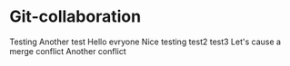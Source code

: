 # Git-collaboration
Testing 
Another test
Hello evryone
Nice testing
test2
test3
Let's cause a merge conflict
Another conflict